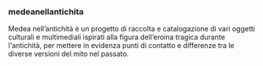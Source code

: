 ### medeanellantichita
Medea nell’antichità è un progetto di raccolta e catalogazione di vari oggetti culturali e multimediali ispirati alla figura dell’eroina tragica durante l'antichità, per mettere in evidenza punti di contatto e differenze tra le diverse versioni del mito nel passato.
